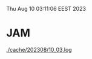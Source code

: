 Thu Aug 10 03:11:06 EEST 2023
# JAM
<a href='./cache/202308/10_03.log'>./cache/202308/10_03.log</a>
